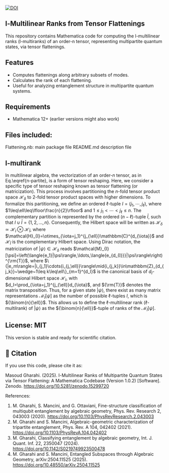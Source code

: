 [![DOI](https://zenodo.org/badge/974492044.svg)](https://doi.org/10.5281/zenodo.15299720)

## l-Multilinear Ranks from Tensor Flattenings

This repository contains Mathematica code for computing the l-multilinear ranks (l-multiranks) of an order-n tensor, representing multipartite quantum states, via tensor flattenings.

## Features
- Computes flattenings along arbitrary subsets of modes.
- Calculates the rank of each flattening.
- Useful for analyzing entanglement structure in multipartite quantum systems.

## Requirements
- Mathematica 12+ (earlier versions might also work)

## Files included:

Flattening.nb: main package file
README.md description file

## l-multirank
In multilinear algebra, the vectorization of an order-$n$ tensor, as in Eq.\eqref{n-partite}, is a form of tensor reshaping. Here, we consider a specific type of tensor reshaping known as tensor flattening (or matricization). This process involves partitioning the $n$-fold tensor product space $\mathcal{H}_\delta$ to 2-fold tensor product spaces with higher dimensions. To formalize this partitioning, we define an ordered $\ell$-tuple $I=(j_1,\cdots,j_{\ell})$, where $1\leq\ell\leq\lfloor\frac{n}{2}\rfloor$ and $1\leq j_1<\cdots<j_{\ell}\leq{n}$. The complementary partition is represented by the ordered $(n-\ell)$-tuple $\bar{I}$, such that $I\cup\bar{I}=\{1,2,\ldots,n\}$. Consequently, the Hilbert space will be written as $\mathcal{H}_{\delta}\simeq\mathcal{H}_{I}\otimes\mathcal{H}_{\bar{I}}$, where $\mathcal{H}_{I}=\otimes_{\iota=j_1}^{j_{\ell}}\mathbbm{C}^{d_{\iota}}$ and $\mathcal{H}_{\bar{I}}$ is the complementary Hilbert space. Using Dirac notation, the matricization of $|\psi\rangle\in\mathcal{H}_{\delta}$ reads $\mathcal{M}_{I}[\psi]=\left(\langle{e_1}|\psi\rangle,\ldots,\langle{e_{d_{I}}}|\psi\rangle\right)^{\rm{T}}$, where $\{|e_m\rangle=|i_{j_1}\cdots{i_{j_\ell}}\rangle\mid{i_{j_k}}\in\mathbbm{Z}_{d_{j_k}}~\wedge~1\leq k\leq\ell\}_{m=1}^{d_I}$ is the canonical basis of $d_I$-dimensional Hilbert space $\mathcal{H}_{I}$, with $d_I=\prod_{\iota=j_1}^{j_{\ell}}d_{\iota}$, and ${\rm{T}}$ denotes the matrix transposition. Thus, for a given state $|\psi\rangle$, there exist as many matrix representations $\mathcal{M}_{I}[\psi]$ as the number of possible $\ell$-tuples $I$, which is ${\binom{n}{\ell}}$. This allows us to define the $\ell$-multilinear rank ($\ell$-multilrank) of $|\psi\rangle$ as the ${\binom{n}{\ell}}$-tuple of ranks of the $\mathcal{M}_{I}[\psi]$.

## License: MIT

This version is stable and ready for scientific citation.

## 📜 Citation

If you use this code, please cite it as:

Masoud Gharahi. (2025). l-Multilinear Ranks of Multipartite Quantum States via Tensor Flattening: A Mathematica Codebase (Version 1.0.2) [Software]. Zenodo. https://doi.org/10.5281/zenodo.15299720


References:

1. M. Gharahi, S. Mancini, and G. Ottaviani, Fine-structure classification of multiqubit entanglement by algebraic geometry, Phys. Rev. Research 2, 043003 (2020). https://doi.org/10.1103/PhysRevResearch.2.043003
2. M. Gharahi and S. Mancini, Algebraic-geometric characterization of tripartite entanglement, Phys. Rev. A 104, 042402 (2021). https://doi.org/10.1103/PhysRevA.104.042402
3. M. Gharahi, Classifying entanglement by algebraic geometry, Int. J. Quant. Inf. 22, 2350047 (2024). https://doi.org/10.1142/S0219749923500478
4. M. Gharahi and S. Mancini, Entangled Subspaces through Algebraic Geometry, arXiv:2504.11525 (2025). https://doi.org/10.48550/arXiv.2504.11525
